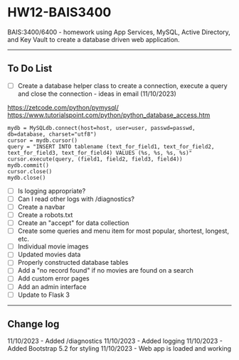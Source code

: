 # HW12-BAIS3400

BAIS:3400/6400 - homework using App Services, MySQL, Active Directory, and Key Vault to create a database driven web application.

---

## To Do List

- [ ] Create a database helper class to create a connection, execute a query and close the connection - ideas in email (11/10/2023)

https://zetcode.com/python/pymysql/  
https://www.tutorialspoint.com/python/python_database_access.htm

```
mydb = MySQLdb.connect(host=host, user=user, passwd=passwd, db=database, charset="utf8")
cursor = mydb.cursor()
query = "INSERT INTO tablename (text_for_field1, text_for_field2, text_for_field3, text_for_field4) VALUES (%s, %s, %s, %s)"
cursor.execute(query, (field1, field2, field3, field4))
mydb.commit()
cursor.close()
mydb.close()
```

- [ ] Is logging appropriate?
- [ ] Can I read other logs with /diagnostics?
- [ ] Create a navbar
- [ ] Create a robots.txt
- [ ] Create an "accept" for data collection
- [ ] Create some queries and menu item for most popular, shortest, longest, etc.
- [ ] Individual movie images
- [ ] Updated movies data
- [ ] Properly constructed database tables
- [ ] Add a "no record found" if no movies are found on a search
- [ ] Add custom error pages
- [ ] Add an admin interface
- [ ] Update to Flask 3

---

## Change log

11/10/2023 - Added /diagnostics
11/10/2023 - Added logging
11/10/2023 - Added Bootstrap 5.2 for styling
11/10/2023 - Web app is loaded and working
